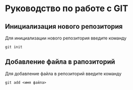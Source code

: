 # Руководство по работе с GIT

## Инициализация нового репозитория

Для инициализации нового репозитория введите команду
```
git init
```

## Добавление файла в рапозиторий

Для добавление файла в репозиторий введите команду
```
git add <имя файла>
```
